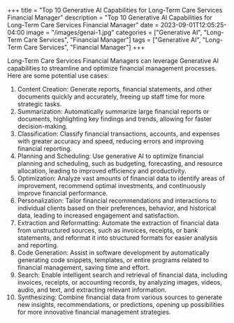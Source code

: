 +++
title = "Top 10 Generative AI Capabilities for Long-Term Care Services Financial Manager"
description = "Top 10 Generative AI Capabilities for Long-Term Care Services Financial Manager"
date = 2023-09-01T12:05:25-04:00
image = "/images/genai-1.jpg"
categories = ["Generative AI", "Long-Term Care Services", "Financial Manager"]
tags = ["Generative AI", "Long-Term Care Services", "Financial Manager"]
+++

Long-Term Care Services Financial Managers can leverage Generative AI capabilities to streamline and optimize financial management processes. Here are some potential use cases:

1. Content Creation: Generate reports, financial statements, and other documents quickly and accurately, freeing up staff time for more strategic tasks.
2. Summarization: Automatically summarize large financial reports or documents, highlighting key findings and trends, allowing for faster decision-making.
3. Classification: Classify financial transactions, accounts, and expenses with greater accuracy and speed, reducing errors and improving financial reporting.
4. Planning and Scheduling: Use generative AI to optimize financial planning and scheduling, such as budgeting, forecasting, and resource allocation, leading to improved efficiency and productivity.
5. Optimization: Analyze vast amounts of financial data to identify areas of improvement, recommend optimal investments, and continuously improve financial performance.
6. Personalization: Tailor financial recommendations and interactions to individual clients based on their preferences, behavior, and historical data, leading to increased engagement and satisfaction.
7. Extraction and Reformatting: Automate the extraction of financial data from unstructured sources, such as invoices, receipts, or bank statements, and reformat it into structured formats for easier analysis and reporting.
8. Code Generation: Assist in software development by automatically generating code snippets, templates, or entire programs related to financial management, saving time and effort.
9. Search: Enable intelligent search and retrieval of financial data, including invoices, receipts, or accounting records, by analyzing images, videos, audio, and text, and extracting relevant information.
10. Synthesizing: Combine financial data from various sources to generate new insights, recommendations, or predictions, opening up possibilities for more innovative financial management strategies.